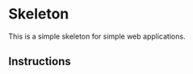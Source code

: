 Skeleton
========

This is a simple skeleton for simple web applications.


Instructions
------------
